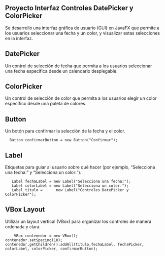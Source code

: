 ## Proyecto Interfaz Controles DatePicker y ColorPicker
Se desarrollo una interfaz gráfica de usuario (GUI) en JavaFX que permite a los usuarios seleccionar una fecha y un color, y visualizar estas selecciones en la interfaz.
## DatePicker
Un control de selección de fecha que permita a los usuarios seleccionar una fecha específica desde un calendario desplegable.

## ColorPicker
Un control de selección de color que permita a los usuarios elegir un color específico desde una paleta de colores.


## Button 
Un botón para confirmar la selección de la fecha y el color.

      Button confirmarButton = new Button("Confirmar");
## Label
 Etiquetas para guiar al usuario sobre qué hacer (por ejemplo, “Selecciona una fecha:” y “Selecciona un color:”).

       Label fechaLabel = new Label("Selecciona una fecha:");
       Label colorLabel = new Label("Selecciona un color:");
       Label titulo =      new Label("Controles DatePicker y ColorPicker");
 
 ## VBox Layout
 Utilizar un layout vertical (VBox) para organizar los controles de manera ordenada y clara.

        VBox contenedor = new VBox();
	contenedor.setSpacing(10);
	contenedor.getChildren().addAll(titulo,fechaLabel, fechaPicker, colorLabel, colorPicker, confirmarButton);
